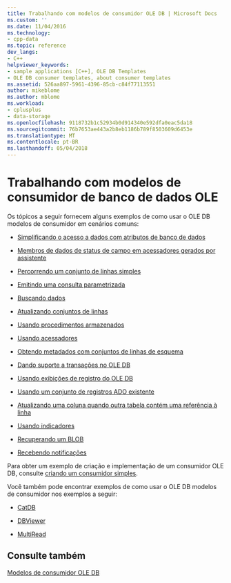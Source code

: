 ```yaml
---
title: Trabalhando com modelos de consumidor OLE DB | Microsoft Docs
ms.custom: ''
ms.date: 11/04/2016
ms.technology:
- cpp-data
ms.topic: reference
dev_langs:
- C++
helpviewer_keywords:
- sample applications [C++], OLE DB Templates
- OLE DB consumer templates, about consumer templates
ms.assetid: 526aa897-5961-4396-85cb-c84f77113551
author: mikeblome
ms.author: mblome
ms.workload:
- cplusplus
- data-storage
ms.openlocfilehash: 9118732b1c52934b0d914340e592dfa0eac5da18
ms.sourcegitcommit: 76b7653ae443a2b8eb1186b789f8503609d6453e
ms.translationtype: MT
ms.contentlocale: pt-BR
ms.lasthandoff: 05/04/2018
---
```

# <a name="working-with-ole-db-consumer-templates"></a>Trabalhando com modelos de consumidor de banco de dados OLE
Os tópicos a seguir fornecem alguns exemplos de como usar o OLE DB modelos de consumidor em cenários comuns:  
  
-   [Simplificando o acesso a dados com atributos de banco de dados](../../data/oledb/simplifying-data-access-with-database-attributes.md)  
  
-   [Membros de dados de status de campo em acessadores gerados por assistente](../../data/oledb/field-status-data-members-in-wizard-generated-accessors.md)  
  
-   [Percorrendo um conjunto de linhas simples](../../data/oledb/traversing-a-simple-rowset.md)  
  
-   [Emitindo uma consulta parametrizada](../../data/oledb/issuing-a-parameterized-query.md)  
  
-   [Buscando dados](../../data/oledb/fetching-data.md)  
  
-   [Atualizando conjuntos de linhas](../../data/oledb/updating-rowsets.md)  
  
-   [Usando procedimentos armazenados](../../data/oledb/using-stored-procedures.md)  
  
-   [Usando acessadores](../../data/oledb/using-accessors.md)  
  
-   [Obtendo metadados com conjuntos de linhas de esquema](../../data/oledb/obtaining-metadata-with-schema-rowsets.md)  
  
-   [Dando suporte a transações no OLE DB](../../data/oledb/supporting-transactions-in-ole-db.md)  
  
-   [Usando exibições de registro do OLE DB](../../data/oledb/using-ole-db-record-views.md)  
  
-   [Usando um conjunto de registros ADO existente](../../data/oledb/using-an-existing-ado-recordset.md)  
  
-   [Atualizando uma coluna quando outra tabela contém uma referência à linha](../../data/oledb/updating-a-column-when-another-table-contains-a-reference-to-the-row.md)  
  
-   [Usando indicadores](../../data/oledb/using-bookmarks.md)  
  
-   [Recuperando um BLOB](../../data/oledb/retrieving-a-blob.md)  
  
-   [Recebendo notificações](../../data/oledb/receiving-notifications.md)  
  
 Para obter um exemplo de criação e implementação de um consumidor OLE DB, consulte [criando um consumidor simples](../../data/oledb/creating-an-ole-db-consumer.md).  
  
 Você também pode encontrar exemplos de como usar o OLE DB modelos de consumidor nos exemplos a seguir:  
  
-   [CatDB](http://msdn.microsoft.com/en-us/003d516b-2bf6-444e-8be5-4ebaa0b66046)  
  
-   [DBViewer](http://msdn.microsoft.com/en-us/07620f99-c347-4d09-9ebc-2459e8049832)  
  
-   [MultiRead](http://msdn.microsoft.com/en-us/21459014-4409-413c-b826-a41f0413be61)  
  
## <a name="see-also"></a>Consulte também  
 [Modelos de consumidor OLE DB](../../data/oledb/ole-db-consumer-templates-cpp.md)
